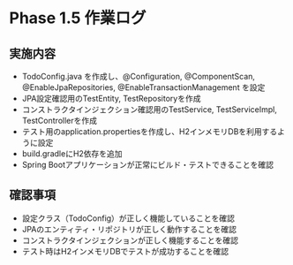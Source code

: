 # Phase 1.5 作業ログ

## 実施内容
- TodoConfig.java を作成し、@Configuration, @ComponentScan, @EnableJpaRepositories, @EnableTransactionManagement を設定
- JPA設定確認用のTestEntity, TestRepositoryを作成
- コンストラクタインジェクション確認用のTestService, TestServiceImpl, TestControllerを作成
- テスト用のapplication.propertiesを作成し、H2インメモリDBを利用するように設定
- build.gradleにH2依存を追加
- Spring Bootアプリケーションが正常にビルド・テストできることを確認

## 確認事項
- 設定クラス（TodoConfig）が正しく機能していることを確認
- JPAのエンティティ・リポジトリが正しく動作することを確認
- コンストラクタインジェクションが正しく機能することを確認
- テスト時はH2インメモリDBでテストが成功することを確認 